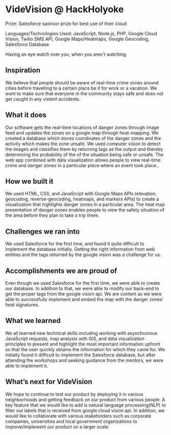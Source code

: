 # VideVision @ HackHolyoke 

Prize: Salesforce sponsor prize for best use of their cloud

Languages/Technologies Used: JavaScript, Node.js, PHP, Google Cloud Vision, Twilio SMS API, Google Maps/Heatmaps, Google Geocoding, Salesforce Database 

Having an eye watch over you, when you aren't watching.

## Inspiration
We believe that people should be aware of real-time crime zones around cities before travelling to a certain place be it for work or a vacation. We want to make sure that everyone in the community stays safe and does not get caught in any violent accidents.  

## What it does
Our software gets the real-time locations of danger zones through image feed and updates the zones on a google map through heat-mapping. We created a database which stores coordinates of the danger zones and the activity which makes the zone unsafe. We used computer vision to detect the images and classifies them by returning tags as the output and thereby determining the probability of the of the situation being safe or unsafe. The web app combined with data visualization allows people to view real-time crime and danger zones in a particular place where an event took place..

## How we built it
We used HTML, CSS, and JavaScript with Google Maps APIs (elevation, geocoding, reverse-geocoding, heatmaps, and markers APIs) to create a visualization that highlights danger zones in a particular area. The heat map presentation of danger zones enables people to view the safety situation of the area before they plan to take a trip there.

## Challenges we ran into
We used Salesforce for the first time, and found it quite difficult to implement the database initially. Getting the right information from web entities and the tags returned by the google vision was a challenge for us.

## Accomplishments we are proud of
Even though we used Salesforce for the first time, we were able to create our database. In addition to that, we were able to modify our back-end to get the proper tags from the google vision api. We are content as we were able to successfully implement and embed the map with the danger zones’ heat signatures. 

## What we learned
We all learned new technical skills including working with asynchronous JavaScript requests, map analysis with GIS, and data visualization principles to present and highlight the most important information upfront so that the user quickly obtains the information for which they came for. We initially found it difficult to implement the Salesforce database, but after attending the workshops and seeking guidance from the mentors, we were able to implement it.

## What’s next for VideVision
We hope to continue to test our product by deploying it in various neighborhoods and getting feedback on our product from various people. A key feature that we would like to add is natural language processing(NLP) to filter out labels that is received from google cloud vision api. In addition, we would like to collaborate with various stakeholders such as corporate companies, universities and local government organizations to improve/implement our product on a larger scale. 
